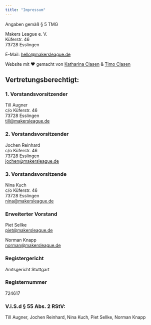 ```yaml
---
title: "Impressum"
---
```


Angaben gemäß § 5 TMG

Makers League e. V.  
Küferstr. 46  
73728 Esslingen

E-Mail: hello@makersleague.de

Website mit ❤️ gemacht von [Katharina Clasen](https://katharinaclasen.de) & [Timo Clasen](https://timoclasen.de)

## Vertretungsberechtigt:

### 1. Vorstandsvorsitzender

Till Augner  
c/o Küferstr. 46  
73728 Esslingen  
till@makersleague.de

### 2. Vorstandsvorsitzender

Jochen Reinhard  
c/o Küferstr. 46  
73728 Esslingen  
jochen@makersleague.de

### 3. Vorstandsvorsitzende

Nina Kuch  
c/o Küferstr. 46  
73728 Esslingen  
nina@makersleague.de

### Erweiterter Vorstand

Piet Sellke  
piet@makersleague.de

Norman Knapp  
norman@makersleague.de

### Registergericht

Amtsgericht Stuttgart

### Registernummer

724617

### V.i.S.d § 55 Abs. 2 RStV:

Till Augner, Jochen Reinhard, Nina Kuch, Piet Sellke, Norman Knapp
